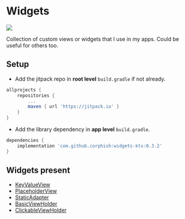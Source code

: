 # Widgets
[![](https://jitpack.io/v/corphish/widgets-ktx.svg)](https://jitpack.io/#corphish/widgets-ktx)

Collection of custom views or widgets that I use in my apps.
Could be useful for others too.

## Setup
-   Add the jitpack repo in __root level__ `build.gradle` if not already.
```groovy
allprojects {
	repositories {
		...
		maven { url 'https://jitpack.io' }
	}
}
```
- Add the library dependency in __app level__ `build.gradle`.
```groovy
dependencies {
	implementation 'com.github.corphish:widgets-ktx:0.3.2'
}
```

## Widgets present
-   [KeyValueView](https://github.com/corphish/widgets-ktx/blob/master/widgets-ktx/docs/KeyValueView.md)
-   [PlaceholderView](https://github.com/corphish/widgets-ktx/blob/master/widgets-ktx/docs/PlaceholderView.md)
-   [StaticAdapter](https://github.com/corphish/widgets-ktx/blob/master/widgets-ktx/docs/StaticAdapter.md)
-   [BasicViewHolder](https://github.com/corphish/widgets-ktx/blob/master/widgets-ktx/docs/BasicViewHolder.md)
-   [ClickableViewHolder](https://github.com/corphish/widgets-ktx/blob/master/widgets-ktx/docs/ClickableViewHolder.md)

